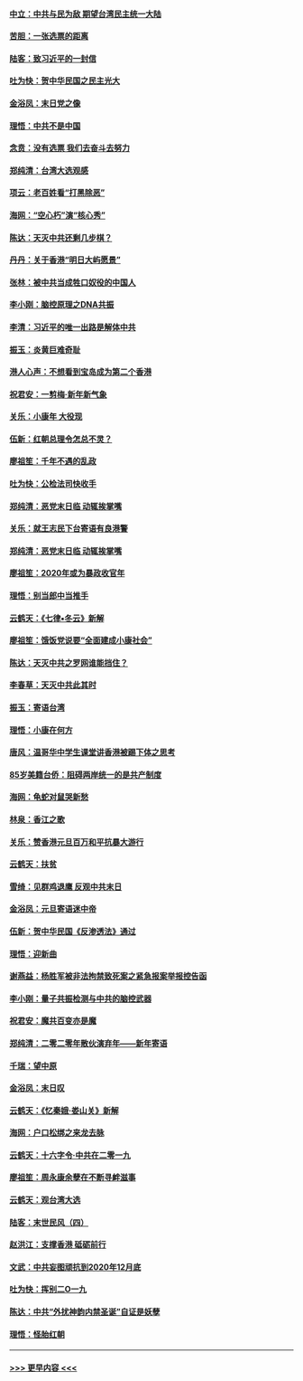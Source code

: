 #### [中立：中共与民为敌 期望台湾民主统一大陆](../pages/nsc993/n11790392.md?t=01140433) 
#### [苦胆：一张选票的距离](../pages/nsc993/n11788914.md?t=01140433) 
#### [陆客：致习近平的一封信](../pages/nsc993/n11788867.md?t=01140433) 
#### [吐为快：贺中华民国之民主光大](../pages/nsc993/n11788618.md?t=01140433) 
#### [金浴凤：末日党之像](../pages/nsc993/n11787475.md?t=01140433) 
#### [理悟：中共不是中国](../pages/nsc993/n11787463.md?t=01140433) 
#### [念贲：没有选票  我们去奋斗去努力](../pages/nsc993/n11787398.md?t=01140433) 
#### [郑纯清：台湾大选观感](../pages/nsc993/n11786210.md?t=01140433) 
#### [项云：老百姓看“打黑除恶”](../pages/nsc993/n11785398.md?t=01140433) 
#### [海网：“空心朽”演“核心秀”](../pages/nsc993/n11783874.md?t=01140433) 
#### [陈达：天灭中共还剩几步棋？](../pages/nsc993/n11783719.md?t=01140433) 
#### [丹丹：关于香港“明日大屿愿景”](../pages/nsc993/n11783273.md?t=01140433) 
#### [张林：被中共当成牲口奴役的中国人](../pages/nsc993/n11782397.md?t=01140433) 
#### [李小刚：脑控原理之DNA共振](../pages/nsc993/n11780962.md?t=01140433) 
#### [李清：习近平的唯一出路是解体中共](../pages/nsc993/n11780866.md?t=01140433) 
#### [振玉：炎黄巨难奇耻](../pages/nsc993/n11779632.md?t=01140433) 
#### [港人心声：不想看到宝岛成为第二个香港](../pages/nsc993/n11778817.md?t=01140433) 
#### [祝君安：一剪梅‧新年新气象](../pages/nsc993/n11776340.md?t=01140433) 
#### [关乐：小康年 大役现](../pages/nsc993/n11774213.md?t=01140433) 
#### [伍新：红朝总理令怎总不灵？](../pages/nsc993/n11770813.md?t=01140433) 
#### [廖祖笙：千年不遇的乱政](../pages/nsc993/n11770373.md?t=01140433) 
#### [吐为快：公检法司快收手](../pages/nsc993/n11770359.md?t=01140433) 
#### [郑纯清：恶党末日临 动辄挨掌嘴](../pages/nsc993/n11769912.md?t=01140433) 
#### [关乐：就王志民下台寄语有良港警](../pages/nsc993/n11769903.md?t=01140433) 
#### [郑纯清：恶党末日临 动辄挨掌嘴](../pages/nsc993/n11769356.md?t=01140433) 
#### [廖祖笙：2020年或为暴政收官年](../pages/nsc993/n11768216.md?t=01140433) 
#### [理悟：别当郎中当推手](../pages/nsc993/n11768243.md?t=01140433) 
#### [云鹤天：《七律▪冬云》新解](../pages/nsc993/n11768204.md?t=01140433) 
#### [廖祖笙：饿饭党说要“全面建成小康社会”](../pages/nsc993/n11767482.md?t=01140433) 
#### [陈达：天灭中共之罗网谁能挡住？](../pages/nsc993/n11767465.md?t=01140433) 
#### [李春草：天灭中共此其时](../pages/nsc993/n11767452.md?t=01140433) 
#### [振玉：寄语台湾](../pages/nsc993/n11767432.md?t=01140433) 
#### [理悟：小康在何方](../pages/nsc993/n11767394.md?t=01140433) 
#### [唐风：温哥华中学生课堂讲香港被踢下体之思考](../pages/nsc993/n11766848.md?t=01140433) 
#### [85岁美籍台侨：阻碍两岸统一的是共产制度](../pages/nsc993/n11765043.md?t=01140433) 
#### [海网：龟蛇对鼠哭新愁](../pages/nsc993/n11764895.md?t=01140433) 
#### [林泉：香江之歌](../pages/nsc993/n11764415.md?t=01140433) 
#### [关乐：赞香港元旦百万和平抗暴大游行](../pages/nsc993/n11764382.md?t=01140433) 
#### [云鹤天：扶贫](../pages/nsc993/n11764245.md?t=01140433) 
#### [雪绮：见群鸡退鹰  反观中共末日](../pages/nsc993/n11762112.md?t=01140433) 
#### [金浴凤：元旦寄语迷中帝](../pages/nsc993/n11761788.md?t=01140433) 
#### [伍新：贺中华民国《反渗透法》通过](../pages/nsc993/n11761994.md?t=01140433) 
#### [理悟：迎新曲](../pages/nsc993/n11761152.md?t=01140433) 
#### [谢燕益：杨胜军被非法拘禁致死案之紧急报案举报控告函](../pages/nsc993/n11756134.md?t=01140433) 
#### [李小刚：量子共振检测与中共的脑控武器](../pages/nsc993/n11754518.md?t=01140433) 
#### [祝君安：魔共百变亦是魔](../pages/nsc993/n11754469.md?t=01140433) 
#### [郑纯清：二零二零年散伙演弃年——新年寄语](../pages/nsc993/n11754195.md?t=01140433) 
#### [千瑞：望中原](../pages/nsc993/n11754159.md?t=01140433) 
#### [金浴凤：末日叹](../pages/nsc993/n11752359.md?t=01140433) 
#### [云鹤天：《忆秦娥‧娄山关》新解](../pages/nsc993/n11752348.md?t=01140433) 
#### [海网：户口松绑之来龙去脉](../pages/nsc993/n11752328.md?t=01140433) 
#### [云鹤天：十六字令‧中共在二零一九](../pages/nsc993/n11752305.md?t=01140433) 
#### [廖祖笙：周永康余孽在不断寻衅滋事](../pages/nsc993/n11751013.md?t=01140433) 
#### [云鹤天：观台湾大选](../pages/nsc993/n11751007.md?t=01140433) 
#### [陆客：末世民风（四）](../pages/nsc993/n11749203.md?t=01140433) 
#### [赵洪江：支撑香港 砥砺前行](../pages/nsc993/n11748482.md?t=01140433) 
#### [文武：中共妄图顽抗到2020年12月底](../pages/nsc993/n11748446.md?t=01140433) 
#### [吐为快：挥别二O一九](../pages/nsc993/n11748411.md?t=01140433) 
#### [陈达：中共“外扰神韵内禁圣诞”自证是妖孽](../pages/nsc993/n11748226.md?t=01140433) 
#### [理悟：怪胎红朝](../pages/nsc993/n11748206.md?t=01140433) 

----
#### [ >>> 更早内容 <<< ](../indexes/nsc993-earlier.md)
